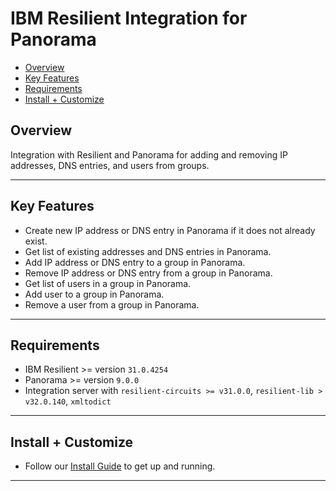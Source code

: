 # IBM Resilient Integration for Panorama

- [Overview](#overview)
- [Key Features](#key-features)
- [Requirements](#requirements)
- [Install + Customize](#install--customize)

## Overview
Integration with Resilient and Panorama for adding and removing IP addresses, DNS entries, and users from groups.

---

## Key Features
* Create new IP address or DNS entry in Panorama if it does not already exist.
* Get list of existing addresses and DNS entries in Panorama.
* Add IP address or DNS entry to a group in Panorama.
* Remove IP address or DNS entry from a group in Panorama.
* Get list of users in a group in Panorama.
* Add user to a group in Panorama.
* Remove a user from a group in Panorama.

---

## Requirements
* IBM Resilient >= version `31.0.4254`
* Panorama >= version `9.0.0`
* Integration server with `resilient-circuits >= v31.0.0`, `resilient-lib > v32.0.140`, `xmltodict`

---

## Install + Customize
* Follow our [Install Guide](./docs/install_guide) to get up and running. 

---